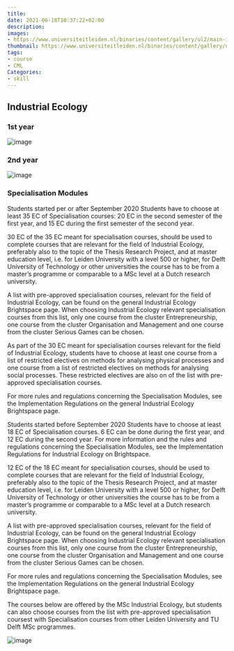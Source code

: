 ```yaml
---
title:
date: 2021-06-18T10:37:22+02:00
description:
images:
- https://www.universiteitleiden.nl/binaries/content/gallery/ul2/main-images/science/cml/ul---institute-of-environmental-sciences---rgb.jpg
thumbnail: https://www.universiteitleiden.nl/binaries/content/gallery/ul2/main-images/science/cml/ul---institute-of-environmental-sciences---rgb.jpg
tags:
- course
- CML
Categories:
- skill
---
```


## Industrial Ecology

### 1st year

![image](https://user-images.githubusercontent.com/65668613/122533011-614f0980-d021-11eb-8cac-65bdf4bcd2ed.png)

### 2nd year

![image](https://user-images.githubusercontent.com/65668613/122533189-8d6a8a80-d021-11eb-91e7-b3fec1f71151.png)

### Specialisation Modules

Students started per or after September 2020
Students have to choose at least 35 EC of Specialisation courses: 20 EC in the second semester of the first year, and 15 EC during the first semester of the second year.

30 EC of the 35 EC meant for specialisation courses, should be used to complete courses that are relevant for the field of Industrial Ecology, preferably also to the topic of the Thesis Research Project, and at master education level, i.e. for Leiden University with a level 500 or higher, for Delft University of Technology or other universities the course has to be from a master’s programme or comparable to a MSc level at a Dutch research university.

A list with pre-approved specialisation courses, relevant for the field of Industrial Ecology, can be found on the general Industrial Ecology Brightspace page. When choosing Industrial Ecology relevant specialisation courses from this list, only one course from the cluster Entrepreneurship, one course from the cluster Organisation and Management and one course from the cluster Serious Games can be chosen.

As part of the 30 EC meant for specialisation courses relevant for the field of Industrial Ecology, students have to choose at least one course from a list of restricted electives on methods for analysing physical processes and one course from a list of restricted electives on methods for analysing social processes. These restricted electives are also on of the list with pre-approved specialisation courses.

For more rules and regulations concerning the Specialisation Modules, see the Implementation Regulations on the general Industrial Ecology Brightspace page.

Students started before September 2020
Students have to choose at least 18 EC of Specialisation courses. 6 EC can be done during the first year, and 12 EC during the second year. For more information and the rules and regulations concerning the Specialisation Modules, see the Implementation Regulations for Industrial Ecology on Brightspace.

12 EC of the 18 EC meant for specialisation courses, should be used to complete courses that are relevant for the field of Industrial Ecology, preferably also to the topic of the Thesis Research Project, and at master education level, i.e. for Leiden University with a level 500 or higher, for Delft University of Technology or other universities the course has to be from a master’s programme or comparable to a MSc level at a Dutch research university.

A list with pre-approved specialisation courses, relevant for the field of Industrial Ecology, can be found on the general Industrial Ecology Brightspace page. When choosing Industrial Ecology relevant specialisation courses from this list, only one course from the cluster Entrepreneurship, one course from the cluster Organisation and Management and one course from the cluster Serious Games can be chosen.

For more rules and regulations concerning the Specialisation Modules, see the Implementation Regulations on the general Industrial Ecology Brightspace page.

The courses below are offered by the MSc Industrial Ecology, but students can also choose courses from the list with pre-approved specialisation coursest with Specialisation courses from other Leiden University and TU Delft MSc programmes.

![image](https://user-images.githubusercontent.com/65668613/122533742-2dc0af00-d022-11eb-8ae7-2a221c9e778a.png)
